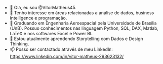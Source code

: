 - 👋 Olá, eu sou @VitorMatheus45.
- 👀 Tenho interesse em áreas relacionadas a análise de dados, business intelligence e programação.
- :school: Graduando em Engenharia Aeroespacial pela Universidade de Brasília (UnB). Possuo conhecimentos nas linguagem Python, SQL, DAX, Matlab, LaTeX e nos softwares Excel e Power BI.
- 🌱 Estou atualmente aprendendo Storytelling com Dados e Design Thinking.
- 📫 Posso ser contactado através de meu LinkedIn: https://www.linkedin.com/in/vitor-matheus-293623132/

<!---
VitorMatheus45/VitorMatheus45 is a ✨ special ✨ repository because its `README.md` (this file) appears on your GitHub profile.
You can click the Preview link to take a look at your changes.
--->
